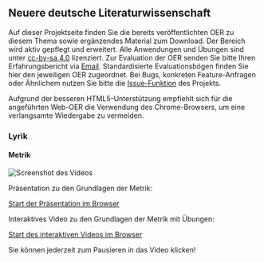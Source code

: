 ## Neuere deutsche Literaturwissenschaft

Auf dieser Projektseite finden Sie die bereits veröffentlichten OER zu diesem Thema sowie ergänzendes Material zum Download. Der Bereich wird aktiv gepflegt und erweitert. Alle Anwendungen und Übungen sind unter [cc-by-sa 4.0](https://creativecommons.org/licenses/by-sa/4.0/) lizenziert. Zur Evaluation der OER senden Sie bitte Ihren Erfahrungsbericht via [Email](mailto:sebastian.wolf.oer@outlook.de). Standardisierte Evaluationsbögen finden Sie hier den jeweiligen OER zugeordnet. Bei Bugs, konkreten Feature-Anfragen oder Ähnlichem nutzen Sie bitte die [Issue-Funktion](https://github.com/wissualisierung/medpaed/issues) des Projekts. 

Aufgrund der besseren HTML5-Unterstützung empfiehlt sich für die angeführten Web-OER die Verwendung des Chrome-Browsers, um eine verlangsamte Wiedergabe zu vermeiden.

### Lyrik
#### Metrik
![Screenshot des Videos](https://wissualisierung.github.io/deutsch/ndl/Metrik-Quiz_web/Screenshot.png)

Präsentation zu den Grundlagen der Metrik:

[Start der Präsentation im Browser](https://wissualisierung.github.io/deutsch/ndl/Metrik/index.html)

Interaktives Video zu den Grundlagen der Metrik mit Übungen: 

[Start des interaktiven Videos im Browser](https://wissualisierung.github.io/deutsch/ndl/Metrik-Quiz_web/index.html)

Sie können jederzeit zum Pausieren in das Video klicken!
